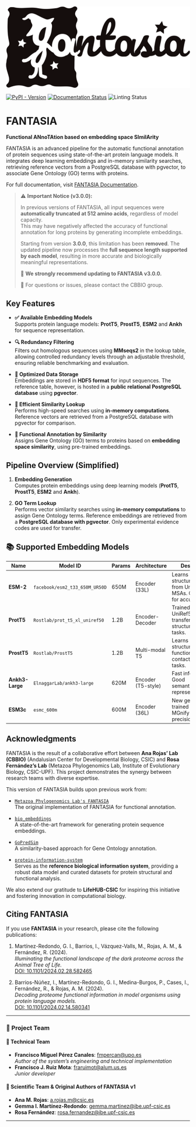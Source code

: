 ![FANTASIA Logo](docs/source/_static/FANTASIA.png)

[![PyPI - Version](https://img.shields.io/pypi/v/fantasia)](https://pypi.org/project/fantasia/)
[![Documentation Status](https://readthedocs.org/projects/fantasia/badge/?version=latest)](https://fantasia.readthedocs.io/en/latest/?badge=latest)
![Linting Status](https://github.com/CBBIO/fantasia/actions/workflows/test-lint.yml/badge.svg?branch=main)



# FANTASIA

**Functional ANnoTAtion based on embedding space SImilArity**

FANTASIA is an advanced pipeline for the automatic functional annotation of protein sequences using state-of-the-art protein language models. It integrates deep learning embeddings and in-memory similarity searches, retrieving reference vectors from a PostgreSQL database with pgvector, to associate Gene Ontology (GO) terms with proteins.

For full documentation, visit [FANTASIA Documentation](https://fantasia.readthedocs.io/en/latest/).


> ⚠️ **Important Notice (v3.0.0):**
>
> In previous versions of FANTASIA, all input sequences were **automatically truncated at 512 amino acids**, regardless of model capacity.  
> This may have negatively affected the accuracy of functional annotation for long proteins by generating incomplete embeddings.
>
> Starting from version **3.0.0**, this limitation has been **removed**. The updated pipeline now processes the **full sequence length supported by each model**, resulting in more accurate and biologically meaningful representations.
>
> 🔄 **We strongly recommend updating to FANTASIA v3.0.0.**
>
> 💬 For questions or issues, please contact the CBBIO group.


## Key Features

- **✅ Available Embedding Models**  
  Supports protein language models: **ProtT5**, **ProstT5**, **ESM2** and **Ankh** for sequence representation.

- **🔍 Redundancy Filtering**  
  Filters out homologous sequences using **MMseqs2** in the lookup table, allowing controlled redundancy levels through an adjustable
  threshold, ensuring reliable benchmarking and evaluation.

- **💾 Optimized Data Storage**  
  Embeddings are stored in **HDF5 format** for input sequences. The reference table, however, is hosted in a **public
  relational PostgreSQL database** using **pgvector**.

- **🚀 Efficient Similarity Lookup**  
  Performs high-speed searches using **in-memory computations**. Reference vectors are retrieved from a PostgreSQL database with pgvector for comparison.

- **🔬 Functional Annotation by Similarity**  
  Assigns Gene Ontology (GO) terms to proteins based on **embedding space similarity**, using pre-trained
  embeddings.

## Pipeline Overview (Simplified)

1. **Embedding Generation**  
   Computes protein embeddings using deep learning models (**ProtT5**, **ProstT5**, **ESM2** and **Ankh**).

2. **GO Term Lookup**  
   Performs vector similarity searches using **in-memory computations** to assign Gene Ontology terms. Reference
   embeddings are retrieved from a **PostgreSQL database with pgvector**. Only experimental evidence codes are used for transfer.

## 📚 Supported Embedding Models

| Name         | Model ID                                 | Params | Architecture      | Description                                                                 |
|--------------|-------------------------------------------|--------|-------------------|-----------------------------------------------------------------------------|
| **ESM-2**     | `facebook/esm2_t33_650M_UR50D`            | 650M   | Encoder (33L)     | Learns structure/function from UniRef50. No MSAs. Optimized for accuracy.  |
| **ProtT5**    | `Rostlab/prot_t5_xl_uniref50`             | 1.2B   | Encoder-Decoder   | Trained on UniRef50. Strong transfer for structure/function tasks.         |
| **ProstT5**   | `Rostlab/ProstT5`                         | 1.2B   | Multi-modal T5     | Learns 3Di structural states + function. Enhances contact/function tasks.  |
| **Ankh3-Large** | `ElnaggarLab/ankh3-large`              | 620M   | Encoder (T5-style)| Fast inference. Good semantic/structural representation.                   |
| **ESM3c**     | `esmc_600m`                               | 600M   | Encoder (36L)     | New gen. model trained on UniRef + MGnify + JGI. High precision & speed.   |


## Acknowledgments

FANTASIA is the result of a collaborative effort between **Ana Rojas’ Lab (CBBIO)** (Andalusian Center for Developmental
Biology, CSIC) and **Rosa Fernández’s Lab** (Metazoa Phylogenomics Lab, Institute of Evolutionary Biology, CSIC-UPF).
This project demonstrates the synergy between research teams with diverse expertise.

This version of FANTASIA builds upon previous work from:

- [`Metazoa Phylogenomics Lab's FANTASIA`](https://github.com/MetazoaPhylogenomicsLab/FANTASIA)  
  The original implementation of FANTASIA for functional annotation.

- [`bio_embeddings`](https://github.com/sacdallago/bio_embeddings)  
  A state-of-the-art framework for generating protein sequence embeddings.

- [`GoPredSim`](https://github.com/Rostlab/goPredSim)  
  A similarity-based approach for Gene Ontology annotation.

- [`protein-information-system`](https://github.com/CBBIO/protein-information-system)  
  Serves as the **reference biological information system**, providing a robust data model and curated datasets for
  protein structural and functional analysis.

We also extend our gratitude to **LifeHUB-CSIC** for inspiring this initiative and fostering innovation in computational
biology.

## Citing FANTASIA

If you use **FANTASIA** in your research, please cite the following publications:

1. Martínez-Redondo, G. I., Barrios, I., Vázquez-Valls, M., Rojas, A. M., & Fernández, R. (2024).  
   *Illuminating the functional landscape of the dark proteome across the Animal Tree of Life.*  
   [DOI: 10.1101/2024.02.28.582465](https://doi.org/10.1101/2024.02.28.582465)

2. Barrios-Núñez, I., Martínez-Redondo, G. I., Medina-Burgos, P., Cases, I., Fernández, R., & Rojas, A. M. (2024).  
   *Decoding proteome functional information in model organisms using protein language models.*  
   [DOI: 10.1101/2024.02.14.580341](https://doi.org/10.1101/2024.02.14.580341)

---

### 👥 Project Team

#### 🔧 Technical Team

- **Francisco Miguel Pérez Canales**: [fmpercan@upo.es](mailto:fmpercan@upo.es)  
  *Author of the system’s engineering and technical implementation*
- **Francisco J. Ruiz Mota**: [fraruimot@alum.us.es](mailto:fraruimot@alum.us.es)  
  *Junior developer*

#### 🧬 Scientific Team & Original Authors of FANTASIA v1

- **Ana M. Rojas**: [a.rojas.m@csic.es](mailto:a.rojas.m@csic.es)
- **Gemma I. Martínez-Redondo**: [gemma.martinez@ibe.upf-csic.es](mailto:gemma.martinez@ibe.upf-csic.es)
- **Rosa Fernández**: [rosa.fernandez@ibe.upf-csic.es](mailto:rosa.fernandez@ibe.upf-csic.es)

---
